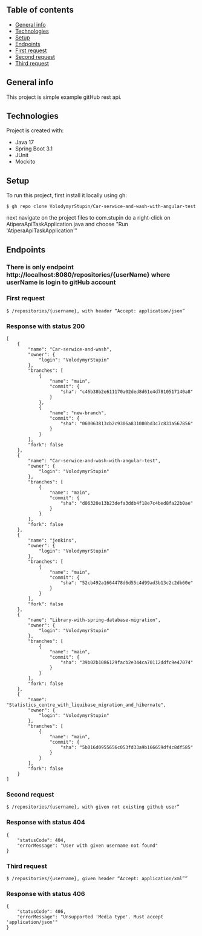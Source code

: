 ## Table of contents
* [General info](#general-info)
* [Technologies](#technologies)
* [Setup](#setup)
* [Endpoints](#endpoints)
* [First request](#first-request)
* [Second request](#second-request)
* [Third request](#third-request)

## General info
This project is simple example gitHub rest api.

## Technologies
Project is created with:
* Java 17
* Spring Boot 3.1
* JUnit
* Mockito 

## Setup
To run this project, first install it locally using gh:

```
$ gh repo clone VolodymyrStupin/Car-serwice-and-wash-with-angular-test
```

next navigate on the project files to com.stupin do a right-click on AtiperaApiTaskApplication.java and choose "Run 'AtiperaApiTaskApplication'" 
## Endpoints

### There is only endpoint http://localhost:8080/repositories/{userName} where userName is login to gitHub account


### First request

```
$ /repositories/{username}, with header “Accept: application/json”
```

### Response with status 200

```
[
    {
        "name": "Car-serwice-and-wash",
        "owner": {
            "login": "VolodymyrStupin"
        },
        "branches": [
            {
                "name": "main",
                "commit": {
                    "sha": "c46b38b2e611170a02ded8d61e4d7810517140a8"
                }
            },
            {
                "name": "new-branch",
                "commit": {
                    "sha": "060063813cb2c9306a831080bd3c7c831a567856"
                }
            }
        ],
        "fork": false
    },
    {
        "name": "Car-serwice-and-wash-with-angular-test",
        "owner": {
            "login": "VolodymyrStupin"
        },
        "branches": [
            {
                "name": "main",
                "commit": {
                    "sha": "d06320e13b23defa3ddb4f18e7c4bed8fa22b0ae"
                }
            }
        ],
        "fork": false
    },
    {
        "name": "jenkins",
        "owner": {
            "login": "VolodymyrStupin"
        },
        "branches": [
            {
                "name": "main",
                "commit": {
                    "sha": "52cb492a1664478d6d55c4d99ad3b13c2c2db60e"
                }
            }
        ],
        "fork": false
    },
    {
        "name": "Library-with-spring-database-migration",
        "owner": {
            "login": "VolodymyrStupin"
        },
        "branches": [
            {
                "name": "main",
                "commit": {
                    "sha": "39b02b1086129facb2e344ca70112ddfc9e47074"
                }
            }
        ],
        "fork": false
    },
    {
        "name": "Statistics_centre_with_liquibase_migration_and_hibernate",
        "owner": {
            "login": "VolodymyrStupin"
        },
        "branches": [
            {
                "name": "main",
                "commit": {
                    "sha": "5b016d0955656c053fd33a9b166659df4c8df585"
                }
            }
        ],
        "fork": false
    }
]
```
### Second request
```
$ /repositories/{username}, with given not existing github user”
```
### Response with status 404
```
{
    "statusCode": 404,
    "errorMessage": "User with given username not found"
}
```

### Third request
```
$ /repositories/{username}, given header “Accept: application/xml””
```
### Response with status 406
```
{
    "statusCode": 406,
    "errorMessage": "Unsupported 'Media type'. Must accept 'application/json'"
}
```
